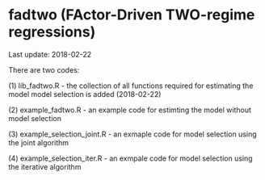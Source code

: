 # fadtwo (FActor-Driven TWO-regime regressions)

Last update: 2018-02-22

There are two codes:

  (1) lib_fadtwo.R - the collection of all functions required for estimating the model 
                     model selection is added (2018-02-22)
  
  (2) example_fadtwo.R - an example code for estimting the model without model selection
  
  (3) example_selection_joint.R - an exmaple code for model selection using the joint algorithm
  
  (4) example_selection_iter.R - an exmpale code for model selection using the iterative algorithm
  
  
